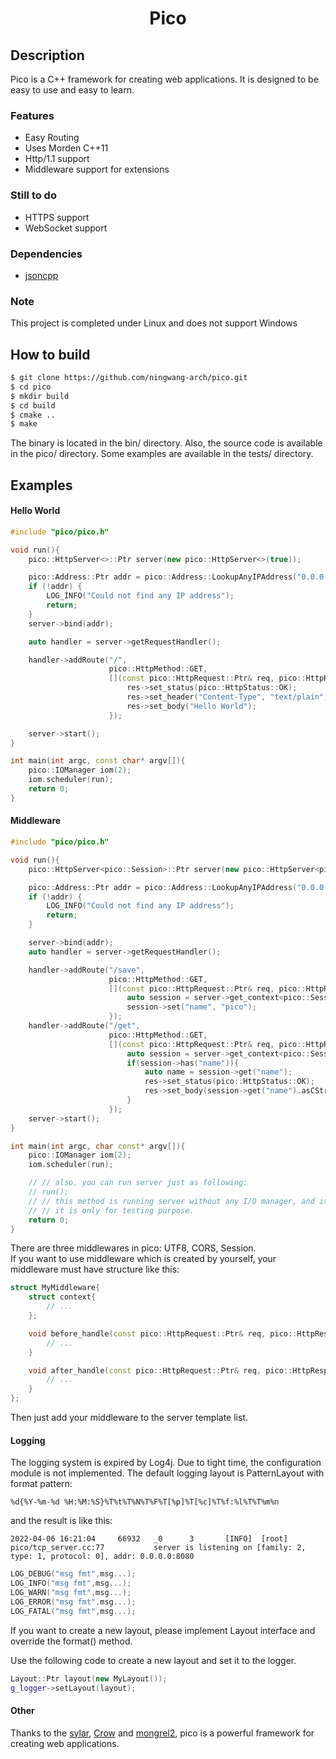 <h1 align="center">Pico</h1>

## Description

Pico is a C++ framework for creating web applications. It is designed to be easy to use and easy to learn.

### Features

- Easy Routing
- Uses Morden C++11
- Http/1.1 support
- Middleware support for extensions

### Still to do

- HTTPS support
- WebSocket support

### Dependencies

- [jsoncpp](https://github.com/open-source-parsers/jsoncpp)

### Note

This project is completed under Linux and does not support Windows

## How to build

```bash
$ git clone https://github.com/ningwang-arch/pico.git
$ cd pico
$ mkdir build
$ cd build
$ cmake ..
$ make
```

The binary is located in the bin/ directory.
Also, the source code is available in the pico/ directory.
Some examples are available in the tests/ directory.

## Examples

#### Hello World

```c++
#include "pico/pico.h"

void run(){
    pico::HttpServer<>::Ptr server(new pico::HttpServer<>(true));

    pico::Address::Ptr addr = pico::Address::LookupAnyIPAddress("0.0.0.0:8080");
    if (!addr) {
        LOG_INFO("Could not find any IP address");
        return;
    }
    server->bind(addr);

    auto handler = server->getRequestHandler();

    handler->addRoute("/",
                      pico::HttpMethod::GET,
                      [](const pico::HttpRequest::Ptr& req, pico::HttpResponse::Ptr& res) {
                          res->set_status(pico::HttpStatus::OK);
                          res->set_header("Content-Type", "text/plain");
                          res->set_body("Hello World");
                      });

    server->start();
}

int main(int argc, const char* argv[]){
    pico::IOManager iom(2);
    iom.scheduler(run);
    return 0;
}

```

#### Middleware

```c++
#include "pico/pico.h"

void run(){
    pico::HttpServer<pico::Session>::Ptr server(new pico::HttpServer<pico::Session>(true));

    pico::Address::Ptr addr = pico::Address::LookupAnyIPAddress("0.0.0.0:8080");
    if (!addr) {
        LOG_INFO("Could not find any IP address");
        return;
    }

    server->bind(addr);
    auto handler = server->getRequestHandler();

    handler->addRoute("/save",
                      pico::HttpMethod::GET,
                      [](const pico::HttpRequest::Ptr& req, pico::HttpResponse::Ptr& res){
                          auto session = server->get_context<pico::Session>(req).session;
                          session->set("name", "pico");
                      });
    handler->addRoute("/get",
                      pico::HttpMethod::GET,
                      [](const pico::HttpRequest::Ptr& req, pico::HttpResponse::Ptr& res){
                          auto session = server->get_context<pico::Session>(req).session;
                          if(session->has("name")){
                              auto name = session->get("name");
                              res->set_status(pico::HttpStatus::OK);
                              res->set_body(session->get("name").asCString());
                          }
                      });
    server->start();
}

int main(int argc, char const* argv[]){
    pico::IOManager iom(2);
    iom.scheduler(run);

    // // also, you can run server just as following:
    // run();
    // // this method is running server without any I/O manager, and it is not recommended.
    // // it is only for testing purpose.
    return 0;
}
```

There are three middlewares in pico: UTF8, CORS, Session.<br>
If you want to use middleware which is created by yourself, your middleware must have structure like this:

```c++
struct MyMiddleware{
    struct context{
        // ...
    };

    void before_handle(const pico::HttpRequest::Ptr& req, pico::HttpResponse::Ptr& res, context& ctx){
        // ...
    }

    void after_handle(const pico::HttpRequest::Ptr& req, pico::HttpResponse::Ptr& res,context& ctx){
        // ...
    }
};
```

Then just add your middleware to the server template list.

#### Logging

The logging system is expired by Log4j.
Due to tight time, the configuration module is not implemented.
The default logging layout is PatternLayout with format pattern:

```
%d{%Y-%m-%d %H:%M:%S}%T%t%T%N%T%F%T[%p]%T[%c]%T%f:%l%T%T%m%n
```

and the result is like this:

```
2022-04-06 16:21:04     66932   _0      3       [INFO]  [root]  pico/tcp_server.cc:77           server is listening on [family: 2, type: 1, protocol: 0], addr: 0.0.0.0:8080
```

```c++
LOG_DEBUG("msg fmt",msg...);
LOG_INFO("msg fmt",msg...);
LOG_WARN("msg fmt",msg...);
LOG_ERROR("msg fmt",msg...);
LOG_FATAL("msg fmt",msg...);
```

If you want to create a new layout, please implement Layout interface and override the format() method.

Use the following code to create a new layout and set it to the logger.

```c++
Layout::Ptr layout(new MyLayout());
g_logger->setLayout(layout);
```

#### Other

Thanks to the [sylar](https://github.com/sylar-yin/sylar), [Crow](https://github.com/CrowCpp/Crow) and [mongrel2](https://github.com/mongrel2/mongrel2), pico is a powerful framework for creating web applications.
